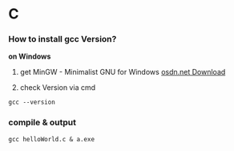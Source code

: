 # C
### How to install gcc Version?
**on Windows**
1. get MinGW - Minimalist GNU for Windows
[osdn.net Download](https://osdn.net/projects/mingw/downloads/68260/mingw-get-setup.exe/)

2. check Version via cmd
```
gcc --version
```

### compile & output
```
gcc helloWorld.c & a.exe
```



